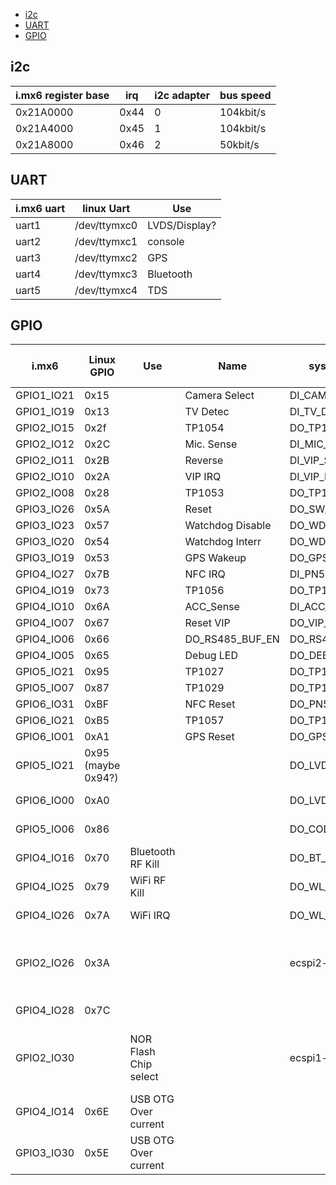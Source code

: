 - [i2c](#i2c)
- [UART](#uart)
- [GPIO](#gpio)

## i2c

| i.mx6 register base | irq  | i2c adapter | bus speed |
|---------------------|------|-------------|-----------|
| 0x21A0000           | 0x44 | 0           | 104kbit/s |
| 0x21A4000           | 0x45 | 1           | 104kbit/s |
| 0x21A8000           | 0x46 | 2           | 50kbit/s  |

## UART
| i.mx6 uart | linux Uart   | Use           |
|------------|--------------|---------------|
| uart1      | /dev/ttymxc0 | LVDS/Display? |
| uart2      | /dev/ttymxc1 | console       |
| uart3      | /dev/ttymxc2 | GPS           |
| uart4      | /dev/ttymxc3 | Bluetooth     |
| uart5      | /dev/ttymxc4 | TDS           |

## GPIO


| i.mx6      | Linux GPIO         | Use                   | Name             | sysfs_name      | active low | initial value | direction | direction may change | Notes                                                                      |
|------------|--------------------|-----------------------|------------------|-----------------|------------|---------------|-----------|----------------------|----------------------------------------------------------------------------|
| GPIO1_IO21 | 0x15               |                       | Camera Select    | DI_CAMERA_SEL   | 0          | 0             | 1         | 1                    |                                                                            |
| GPIO1_IO19 | 0x13               |                       | TV Detec         | DI_TV_DET       | 0          | 0             | 1         | 1                    |                                                                            |
| GPIO2_IO15 | 0x2f               |                       | TP1054           | DO_TP1054       | 0          | 0             | 0         | 1                    |                                                                            |
| GPIO2_IO12 | 0x2C               |                       | Mic. Sense       | DI_MIC_SENSE    | 0          | 0             | 1         | 1                    |                                                                            |
| GPIO2_IO11 | 0x2B               |                       | Reverse          | DI_VIP_SHIFTR   | 1          | 0             | 1         | 1                    |                                                                            |
| GPIO2_IO10 | 0x2A               |                       | VIP IRQ          | DI_VIP_IRQ      | 1          | 1             | 1         | 1                    |                                                                            |
| GPIO2_IO08 | 0x28               |                       | TP1053           | DO_TP1053       | 0          | 0             | 0         | 1                    |                                                                            |
| GPIO3_IO26 | 0x5A               |                       | Reset            | DO_SW_RESET     | 1          | 1             | 0         | 1                    |                                                                            |
| GPIO3_IO23 | 0x57               |                       | Watchdog Disable | DO_WDI_DISABLE  | 0          | 1             | 0         | 1                    |                                                                            |
| GPIO3_IO20 | 0x54               |                       | Watchdog Interr  | DO_WDI          | 0          | 0             | 0         | 1                    |                                                                            |
| GPIO3_IO19 | 0x53               |                       | GPS Wakeup       | DO_GPS_WAKEUP   | 0          | 0             | 0         | 1                    |                                                                            |
| GPIO4_IO27 | 0x7B               |                       | NFC IRQ          | DI_PN512_IRQ    | 1          | 0             | 1         | 1                    |                                                                            |
| GPIO4_IO19 | 0x73               |                       | TP1056           | DO_TP1056       | 0          | 0             | 0         | 1                    |                                                                            |
| GPIO4_IO10 | 0x6A               |                       | ACC_Sense        | DI_ACC_SENSE    | 1          | 1             | 1         | 1                    |                                                                            |
| GPIO4_IO07 | 0x67               |                       | Reset VIP        | DO_VIP_RESET    | 1          | 1             | 0         | 1                    |                                                                            |
| GPIO4_IO06 | 0x66               |                       | DO_RS485_BUF_EN  | DO_RS485_BUF_EN | 0          | 0             | 0         | 1                    |                                                                            |
| GPIO4_IO05 | 0x65               |                       | Debug LED        | DO_DEBUG_LED    | 0          | 0             | 0         | 1                    |                                                                            |
| GPIO5_IO21 | 0x95               |                       | TP1027           | DO_TP1027       | 0          | 0             | 0         | 1                    |                                                                            |
| GPIO5_IO07 | 0x87               |                       | TP1029           | DO_TP1029       | 0          | 0             | 0         | 1                    |                                                                            |
| GPIO6_IO31 | 0xBF               |                       | NFC Reset        | DO_PN512_RST    | 1          | 1             | 0         | 1                    |                                                                            |
| GPIO6_IO21 | 0xB5               |                       | TP1057           | DO_TP1057       | 0          | 0             | 0         | 1                    |                                                                            |
| GPIO6_IO01 | 0xA1               |                       | GPS Reset        | DO_GPS_RESET    | 0          | 0             | 0         | 1                    |                                                                            |
| GPIO5_IO21 | 0x95 (maybe 0x94?) |                       |                  | DO_LVDS_PWRDWN  |            | 1             | 0         |                      | Seen in mx6q_cmu_board_init                                                |
| GPIO6_IO00 | 0xA0               |                       |                  | DO_LVDS_MS      |            | 1             | 0         |                      | Seen in mx6q_cmu_board_init                                                |
| GPIO5_IO06 | 0x86               |                       |                  | DO_CODEC_RESET  |            | 0             | 0         |                      | Seen in mx6q_cmu_board_init                                                |
| GPIO4_IO16 | 0x70               | Bluetooth RF Kill     |                  | DO_BT_EN        |            |               |           |                      | Seen in mx6q_cmu_board_init                                                |
| GPIO4_IO25 | 0x79               | WiFi RF Kill          |                  | DO_WL_EN        |            |               |           |                      | Seen in mx6q_cmu_board_init                                                |
| GPIO4_IO26 | 0x7A               | WiFi IRQ              |                  | DO_WL_IRQ       |            |               |           |                      | Seen in mx6q_cmu_board_init                                                |
| GPIO2_IO26 | 0x3A               |                       |                  | ecspi2-ss0      |            | 1             | 0         |                      | Seen in mx6q_cmu_board_init. Pad set to alt function with iomux GPIO2_IO26 |
| GPIO4_IO28 | 0x7C               |                       |                  |                 |            |               |           |                      | Seen in mx6q_cmu_board_init                                                |
| GPIO2_IO30 |                    | NOR Flash Chip select |                  | ecspi1-ss0      |            | 1             | 0         |                      | Seen in mx6q_cmu_board_init. Pad set to alt function with iomux GPIO2_IO30 |
| GPIO4_IO14 | 0x6E               | USB OTG Over current  |                  |                 |            |               |           |                      | usb_oc.ko                                                                  |
| GPIO3_IO30 | 0x5E       | USB OTG Over current| || ||||usb_oc.ko